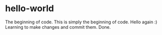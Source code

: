 # hello-world
The beginning of code.
This is simply the beginning of code.
Hello again :)
Learning to make changes and commit them. Done.

